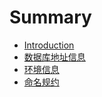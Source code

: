 # Summary

* [Introduction](README.md)
* [数据库地址信息](shu-ju-ku-di-zhi.md)
* [环境信息](huan-jing-di-zhi-xin-xi.md)
* [命名规约](ming-ming-gui-yue.md)

